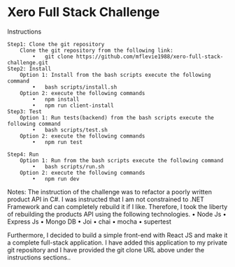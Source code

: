 # Xero Full Stack Challenge

Instructions

    Step1: Clone the git repository
        Clone the git repository from the following link:
            •	git clone https://github.com/mflevie1988/xero-full-stack-challenge.git
    Step2: Install
        Option 1: Install from the bash scripts execute the following command
            •	bash scripts/install.sh
        Option 2: execute the following commands
            •	npm install
            •	npm run client-install
    Step3: Test
        Option 1: Run tests(backend) from the bash scripts execute the following command
            •	bash scripts/test.sh
        Option 2: execute the following commands
            •	npm run test

    Step4: Run
        Option 1: Run from the bash scripts execute the following command
            •	bash scripts/run.sh
        Option 2: execute the following commands
            •	npm run dev

Notes:
The instruction of the challenge was to refactor a poorly written product API in C#. I was instructed that I am not constrained to .NET Framework and can completely rebuild it if I like. Therefore, I took the liberty of rebuilding the products API using the following technologies.
• Node Js
• Express Js
• Mongo DB
• Joi
• chai
• mocha
• supertest

Furthermore, I decided to build a simple front-end with React JS and make it a complete full-stack application. I have added this application to my private git repository and I have provided the git clone URL above under the instructions sections..
